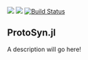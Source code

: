 [![](https://img.shields.io/badge/docs-stable-blue.svg)](https://sergio-santos-group.github.io/ProtoSyn.jl/stable)
[![](https://img.shields.io/badge/docs-dev-blue.svg)](https://sergio-santos-group.github.io/ProtoSyn.jl/dev/)
[![Build Status](https://travis-ci.org/sergio-santos-group/ProtoSyn.jl.svg?branch=master)](https://travis-ci.org/sergio-santos-group/ProtoSyn.jl)


## ProtoSyn.jl

A description will go here!